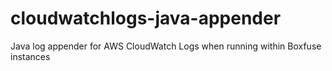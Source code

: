 # cloudwatchlogs-java-appender
Java log appender for AWS CloudWatch Logs when running within Boxfuse instances
